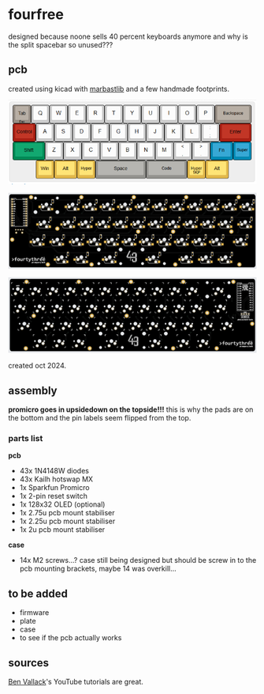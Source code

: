 # fourfree
designed because noone sells 40 percent keyboards anymore and why is the split spacebar so unused???

## pcb

created using kicad with [marbastlib](https://github.com/ebastler/marbastlib) and a few handmade footprints.

![kle layout](/img/fourfree_kle.png)

![pcb top side](/img/fourfree_top.png)

![pcb bottom side](/img/fourfree_bottom.png)

created oct 2024.

## assembly

**promicro goes in upsidedown on the topside!!!**
this is why the pads are on the bottom and the pin labels seem flipped from the top.

### parts list 

**pcb** 

- 43x 1N4148W diodes
- 43x Kailh hotswap MX
- 1x Sparkfun Promicro
- 1x 2-pin reset switch
- 1x 128x32 OLED (optional)
- 1x 2.75u pcb mount stabiliser
- 1x 2.25u pcb mount stabiliser
- 1x 2u pcb mount stabiliser

**case**

- 14x M2 screws...?
case still being designed but should be screw in to the pcb mounting brackets, maybe 14 was overkill...

## to be added

- firmware
- plate
- case
- to see if the pcb actually works

## sources

[Ben Vallack](https://www.youtube.com/channel/UC4NNPgQ9sOkBjw6GlkgCylg)'s YouTube tutorials are great.

